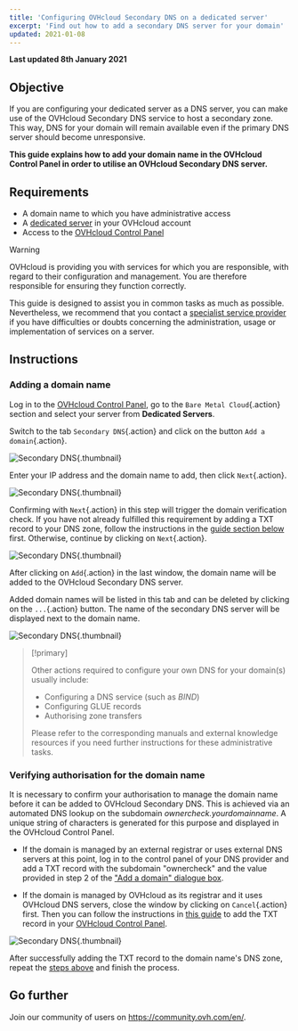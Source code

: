 ```yaml
---
title: 'Configuring OVHcloud Secondary DNS on a dedicated server'
excerpt: 'Find out how to add a secondary DNS server for your domain'
updated: 2021-01-08
---
```


**Last updated 8th January 2021**

## Objective

If you are configuring your dedicated server as a DNS server, you can make use of the OVHcloud Secondary DNS service to host a secondary zone. This way, DNS for your domain will remain available even if the primary DNS server should become unresponsive.

**This guide explains how to add your domain name in the OVHcloud Control Panel in order to utilise an OVHcloud Secondary DNS server.**

## Requirements

- A domain name to which you have administrative access
- A [dedicated server](https://www.ovhcloud.com/en-au/bare-metal/) in your OVHcloud account
- Access to the [OVHcloud Control Panel](https://ca.ovh.com/auth/?action=gotomanager&from=https://www.ovh.com.au/&ovhSubsidiary=au)

> [!warning]
>OVHcloud is providing you with services for which you are responsible, with regard to their configuration and management. You are therefore responsible for ensuring they function correctly.
>
>This guide is designed to assist you in common tasks as much as possible. Nevertheless, we recommend that you contact a [specialist service provider](https://partner.ovhcloud.com/en-au/directory/) if you have difficulties or doubts concerning the administration, usage or implementation of services on a server.
>

## Instructions

### Adding a domain name <a name="addingdomain"></a>

Log in to the [OVHcloud Control Panel](https://ca.ovh.com/auth/?action=gotomanager&from=https://www.ovh.com.au/&ovhSubsidiary=au), go to the `Bare Metal Cloud`{.action} section and select your server from **Dedicated Servers**.

Switch to the tab `Secondary DNS`{.action} and click on the button `Add a domain`{.action}.

![Secondary DNS](images/cp-01.png){.thumbnail}

Enter your IP address and the domain name to add, then click `Next`{.action}.

![Secondary DNS](images/cp-02.png){.thumbnail}

Confirming with `Next`{.action} in this step will trigger the domain verification check. If you have not already fulfilled this requirement by adding a TXT record to your DNS zone, follow the instructions in the [guide section below](#verifyingdomain) first. Otherwise, continue by clicking on `Next`{.action}.

![Secondary DNS](images/cp-03.png){.thumbnail}

After clicking on `Add`{.action} in the last window, the domain name will be added to the OVHcloud Secondary DNS server.

Added domain names will be listed in this tab and can be deleted by clicking on the `...`{.action} button. The name of the secondary DNS server will be displayed next to the domain name.

![Secondary DNS](images/cp-05.png){.thumbnail}


> [!primary]
>
> Other actions required to configure your own DNS for your domain(s) usually include:
>
> - Configuring a DNS service (such as *BIND*)
> - Configuring GLUE records
> - Authorising zone transfers
>
> Please refer to the corresponding manuals and external knowledge resources if you need further instructions for these administrative tasks.


### Verifying authorisation for the domain name <a name="verifyingdomain"></a>

It is necessary to confirm your authorisation to manage the domain name before it can be added to OVHcloud Secondary DNS. This is achieved via an automated DNS lookup on the subdomain *ownercheck.yourdomainname*. A unique string of characters is generated for this purpose and displayed in the OVHcloud Control Panel.

- If the domain is managed by an external registrar or uses external DNS servers at this point, log in to the control panel of your DNS provider and add a TXT record with the subdomain "ownercheck" and the value provided in step 2 of the ["Add a domain" dialogue box](#addingdomain).

- If the domain is managed by OVHcloud as its registrar and it uses OVHcloud DNS servers, close the window by clicking on `Cancel`{.action} first. Then you can follow the instructions in [this guide](/pages/web/domains/dns_zone_edit) to add the TXT record in your [OVHcloud Control Panel](https://ca.ovh.com/auth/?action=gotomanager&from=https://www.ovh.com.au/&ovhSubsidiary=au).

![Secondary DNS](images/cp-04.png){.thumbnail}

After successfully adding the TXT record to the domain name's DNS zone, repeat the [steps above](#addingdomain) and finish the process.

## Go further

Join our community of users on <https://community.ovh.com/en/>.